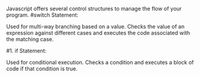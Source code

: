 Javascript offers several control structures to manage the flow of your program. 
#switch Statement:

Used for multi-way branching based on a value.
Checks the value of an expression against different cases and executes the code associated with the matching case.

#1. if Statement:

Used for conditional execution.
Checks a condition and executes a block of code if that condition is true.
